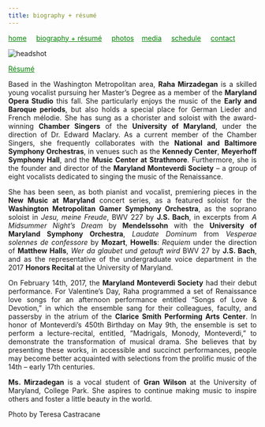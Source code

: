 ```yaml
---
title: biography + résumé
---
```

<style>
a { color: green; } 
</style>
[home](/)&nbsp;&nbsp;&nbsp;&nbsp; [biography + résumé](/about.html)&nbsp;&nbsp;&nbsp;&nbsp; [photos](/photos.html)&nbsp;&nbsp;&nbsp; [media](/media.html)&nbsp;&nbsp;&nbsp;&nbsp; [schedule](/schedule.html)&nbsp;&nbsp;&nbsp;&nbsp; [contact](/contact.html)

![headshot](https://raharules.github.io/Raha_Color_Web.jpg)

<a href='https://raharules.github.io/Raha_Mirzadegan_Artistic_Resume_2017.pdf' target="_blank">Résumé</a>

<p style="text-align:justify">
Based in the Washington Metropolitan area, <b>Raha Mirzadegan</b> is a skilled young vocalist pursuing her Master’s Degree as a member of the <b>Maryland Opera Studio</b> this fall. She particularly enjoys the music of the <b>Early and Baroque periods</b>, but also holds a special place for German Lieder and French mélodie. She has sung as a chorister and soloist with the award-winning <b>Chamber Singers</b> of the <b>University of Maryland</b>, under the direction of Dr. Edward Maclary. As a current member of the Chamber Singers, she frequently collaborates with the <b>National and Baltimore Symphony Orchestras</b>, in venues such as the <b>Kennedy Center</b>, <b>Meyerhoff Symphony Hall</b>, and the <b>Music Center at Strathmore</b>. Furthermore, she is the founder and director of the <b>Maryland Monteverdi Society</b> – a group of eight vocalists dedicated to singing the music of the Renaissance.
</p>

<p style="text-align:justify">
She has been seen, as both pianist and vocalist, premiering pieces in the <b>New Music at Maryland</b> concert series, as a featured soloist for the <b>Washington Metropolitan Gamer Symphony Orchestra</b>, as the soprano soloist in <i>Jesu, meine Freude</i>, BWV 227 by <b>J.S. Bach</b>, in excerpts from <i>A Midsummer Night’s Dream</i> by <b>Mendelssohn</b> with the <b>University of Maryland Symphony Orchestra</b>, <i>Laudate Dominum</i> from <i>Vesperae solennes de confessore</i> by <b>Mozart</b>, <b>Howells</b>: <i>Requiem</i> under the direction of <b>Matthew Halls</b>,  <i>Wer da glaubet und getauft wird</i> BWV 27 by <b>J.S. Bach</b>, and as the representative of the undergraduate voice department in the 2017 <b>Honors Recital</b> at the University of Maryland.
</p>

<p style="text-align:justify">
On February 14th, 2017, the <b>Maryland Monteverdi Society</b> had their debut performance. For Valentine’s Day, Raha programmed a set of Renaissance love songs for an afternoon performance entitled “Songs of Love & Devotion,” in which the ensemble sang for their colleagues, faculty, and passersby in the atrium of the <b>Clarice Smith Performing Arts Center</b>. In honor of Monteverdi’s 450th Birthday on May 9th, the ensemble is set to perform a lecture-recital, entitled, ”Madrigals, Monody, Monteverdi,” to demonstrate the transformation of musical drama. She believes that by presenting these works, in accessible and succinct performances, people may become better acquainted with selections from the prolific music of the 14th – early 17th centuries.
</p>

<p style="text-align:justify">
<b>Ms. Mirzadegan</b> is a vocal student of <b>Gran Wilson</b> at the University of Maryland, College Park. She aspires to continue making music to inspire others and foster a little beauty in the world.
</p>

Photo by Teresa Castracane
